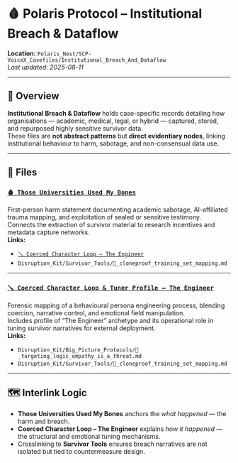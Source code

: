 # 🩸 Polaris Protocol – Institutional Breach & Dataflow  
**Location:** `Polaris_Nest/SCP-VoiceX_Casefiles/Institutional_Breach_And_Dataflow`  
_Last updated: 2025-08-11_  

---

## 📌 Overview  
**Institutional Breach & Dataflow** holds case-specific records detailing how organisations — academic, medical, legal, or hybrid — captured, stored, and repurposed highly sensitive survivor data.  
These files are **not abstract patterns** but **direct evidentiary nodes**, linking institutional behaviour to harm, sabotage, and non-consensual data use.  

---

## 📂 Files  

### [`🩸 Those Universities Used My Bones`](./🩸_those_universities_used_my_bones.md)  
First-person harm statement documenting academic sabotage, AI-affiliated trauma mapping, and exploitation of sealed or sensitive testimony.  
Connects the extraction of survivor material to research incentives and metadata capture networks.  
**Links:**  
- [`🪛 Coerced Character Loop – The Engineer`](./🪛_coerced_character_loop_and_tuner_profile_the_engineer.md)  
- `Disruption_Kit/Survivor_Tools/🧬_cloneproof_training_set_mapping.md`  

---

### [`🪛 Coerced Character Loop & Tuner Profile – The Engineer`](./🪛_coerced_character_loop_and_tuner_profile_the_engineer.md)  
Forensic mapping of a behavioural persona engineering process, blending coercion, narrative control, and emotional field manipulation.  
Includes profile of “The Engineer” archetype and its operational role in tuning survivor narratives for external deployment.  
**Links:**  
- `Disruption_Kit/Big_Picture_Protocols/🧠_targeting_logic_empathy_is_a_threat.md`  
- `Disruption_Kit/Survivor_Tools/🧬_cloneproof_training_set_mapping.md`  

---

## 🗺️ Interlink Logic  
- **Those Universities Used My Bones** anchors the *what happened* — the harm and breach.  
- **Coerced Character Loop – The Engineer** explains *how it happened* — the structural and emotional tuning mechanisms.  
- Crosslinking to **Survivor Tools** ensures breach narratives are not isolated but tied to countermeasure design.  
